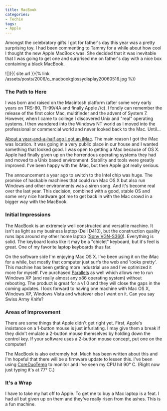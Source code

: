 ```yaml
---
title: MacBook
categories:
- Techie
tags:
- Apple
---
```


Amongst the celebratory gifts I got for father's day this year was a pretty surprising toy. I had been commenting to Tammy for a while about how cool I thought the new Apple MacBook was. She decided that it was inevitable that I was going to get one and surprised me on father's day with a nice box containing a black MacBook.

![]({{ site.url }}{% link /assets/posts/2006/o_macbookglossydisplay20060516.jpg %})

### The Path to Here

I was born and raised on the Macintosh platform (after some very early years on TRS-80, TI-99/4A and finally Apple //c). I fondly can remember the release of the first color Mac, multifinder and the advent of System 7. However, when I came to college I discovered Unix and "real" operating systems. I then wandered into the Windows NT world as I moved into the professional or commercial world and never looked back to the Mac. Until...

[About a year-and-a-half ago I got an iMac](/thingelstad/imac-g5). The main reason I got the iMac was location. It was going in a very public place in our house and I wanted something that looked good. I was open to getting a Mac because of OS X. Apple had finally given up on the horrendous operating systems they had and moved to a Unix based environment. Stability and tools were greatly improved. I've been happy with the iMac, but then Apple got really serious.

The announcement a year ago to switch to the Intel chip was huge. The promise of hackable machines that could run Mac OS X but also run Windows and other environments was a siren song. And it's become real over the last year. This decision, combined with a good, stable OS and some very nice hardware got me to get back in with the Mac crowd in a bigger way with the MacBook.

### Initial Impressions

The MacBook is an extremely well constructed and versatile machine. It isn't as light as my business laptop (Dell D410), but the construction quality runs laps around my other home laptop ([Sony VGN-S360](/thingelstad/new-laptop-sony-vgn-s360)). Everything is solid. The keyboard looks like it may be a "chiclet" keyboard, but it's feel is great. One of my favorite laptop keyboards thus far.

On the software side I'm enjoying Mac OS X. I've been using it on the iMac for a while, but mostly that computer just surfs the web and 'looks pretty'. This machine has been getting more industrial use and I've optimized it more for myself. I've purchased [Parallels](http://www.parallels.com/) as well which allows me to run Windows XP (and really almost any x86 operating system) without rebooting. The product is great for a v1.0 and they will close the gaps in the coming updates. I look forward to having one machine with Mac OS X, Windows XP, Windows Vista and whatever else I want on it. Can you say Swiss Army Knife?

### Areas of Improvement

There are some things that Apple didn't get right yet. First, Apple's insistance on a 1-button mouse is just infuriating. I may give them a break if they didn't emulate a 2-button mouse themselves by holding down the control key. If your software uses a 2-button mouse concept, put one on the computer!

The MacBook is also extremely hot. Much has been written about this and I'm hopeful that there will be a firmware update to lessen this. I've been using [CoreDuoTemp](http://macbricol.free.fr/coreduotemp/) to monitor and I've seen my CPU hit 90° C. (Right now just typing it's at 77° C.)

### It's a Wrap

I have to take my hat off to Apple. To get me to buy a Mac laptop is a feat. I had all but given up on them and they've really risen from the ashes. This is a fun machine.
